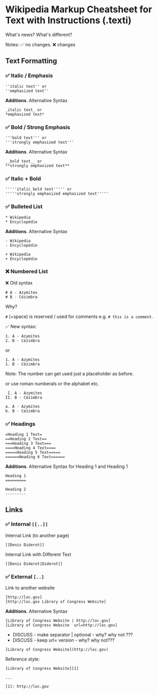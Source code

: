 


# Wikipedia Markup Cheatsheet for Text with Instructions (.texti)


What's news? What's different?


Notes:  :white_check_mark: no changes.  :x: changes


## Text Formatting


### :white_check_mark: Italic / Emphasis

```
''italic text'' or
''emphasized text''
```

**Additions**. Alternative Syntax

```
_italic text_ or
*emphasized text*
```


### :white_check_mark:  Bold / Strong Emphasis

```
'''bold text''' or
'''strongly emphasized text'''
```

**Additions**. Alternative Syntax

```
__bold text__ or
**strongly emphasized text**
```

### :white_check_mark:  Italic + Bold

```
'''''italic bold text''''' or
'''''strongly emphasized emphasized text'''''
```



### :white_check_mark: Bulleted List

```
* Wikipedia
* Encyclopédie
```

**Additions**. Alternative Syntax

```
- Wikipedia
- Encyclopédie
```

```
+ Wikipedia
+ Encyclopédie
```


###  :x: Numbered List

:x: Old syntax

```
# A - Azymites
# B - Cézimbra
```

Why?

`#` (+space) is reserved / used for comments e.g. `# this is a comment`. 


:white_check_mark: New syntax:

```
1. A - Azymites
2. B - Cézimbra
```

or

```
1. A - Azymites
1. B - Cézimbra
```

Note: The number can get used just a placeholder as before.

or use roman numberals or the alphabet etc.

```
 I. A - Azymites
II. B - Cézimbra
```

```
a. A - Azymites
b. B - Cézimbra
```






### :white_check_mark: Headings

```
=Heading 1 Text=
==Heading 2 Text==
===Heading 3 Text===
====Heading 4 Text====
=====Heading 5 Text=====
======Heading 6 Text======
```

**Additions**. Alternative Syntax for Heading 1 and Heading 1

```
Heading 1
=========
```

```
Heading 2
---------
```


## Links

### :white_check_mark:  Internal `[[..]]`

Internal Link (to another page)

```
[[Denis Diderot]]
```

Internal Link with Different Text

```
[[Denis Diderot|Diderot]]
```


### :white_check_mark: External  `[..]`

Link to another website

```
[http://loc.gov]
[http://loc.gov Library of Congress Website]
```

**Additions**.  Alternative Syntax

```
[Library of Congress Website | http://loc.gov]
[Library of Congress Website  url=http://loc.gov]
```

- DISCUSS - make separator | optional - why? why not ???
- DISCUSS - keep url= version - why? why not???


```
[Library of Congress Website](http://loc.gov)
```

Reference style:

```
[Library of Congress Website][1]

...

[1]: http://loc.gov
```



